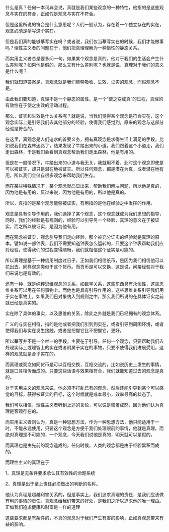 <p data-pid="sk6UqrJt">什么是真？任何一本词典会说，真就是我们某些观念的一种特性，他指的是这些观念与实在的符合，正如假是观念与实在不符合。</p><p data-pid="jGU2cVCD">但是这里所说的符合是什么意思呢？人们一般认为，存在着一个独立存在的实在，观念必须是摹写这个实在。</p><p data-pid="axgy4R1d">但是我们真的能够摹写实在吗？或者说，我们仅当摹写实在的时候，我们才能做事吗？理性主义者的问题在于，他们把真理理解为一种惰性的静态关系。</p><p data-pid="Z6Jiszi2">而实用主义者总是要多问一句，如果某个观念是真的，他对于我们的生活会产生什么差别呢？如果他是假的，那么又有什么差别呢？也就是说，真理对于我们的意义是什么呢？</p><p data-pid="HQqK7a8P">我们就知道答案是，真观念就是我们能够吸收、生效、证实的观念，而假观念不是。</p><p data-pid="kLgs1hfg">由此我们要知道，真理不是一个静态的属性，是一个“使之变成真”的过程，真理的有效性在于使之生效的活动过程。</p><p data-pid="Ye38tQum">那么，证实和生效是什么关系呢？就是说，当我们觉得某个观念是符合实在，这个观念实际上是引导我们去其他部分的经验，使得我们感觉到，原来的观念与这部分经验是符合的。</p><p data-pid="a1BUM0vq">在这里，真观念是人们追求的首要义务，拥有真观念是求得生活上满足的手段。比如说我们在森林迷路了，结果发现了牛踏出来的小道，我们跟着这个小道走，我们走出森林，于是我们会看到真观念帮助我们走出森林，他是有用的。</p><p data-pid="cYgoMlDD">但是在一般情况下，牛踏出来的小道与我无关，我就用不着，此时这个观念即使是可以被证实，却只是潜在地被证实。所以任何观念，都是潜在为真，或者潜在地有用，所以我们会储存很多观念来帮助我们生存。</p><p data-pid="7lYVHif-">而在某些特殊情况下，某个观念就凸显出来，帮助我们解决问题，所以他是真的，因为他是有用的，反过来说，因为他是有用的，所以他是真的。</p><p data-pid="Pn6_ztcZ">所以，真指的是某个观念能够被证实，有用指的是他在经验之中发挥的作用。</p><p data-pid="aJ9gnpDd">观念是具有引导作用的，我们选择了某个观念，这个观念就成为我们思想的指导，同时，我们的经验是有规则的，经验可以引导另一个经验，真理的意义在于被证实，而之所以被证实，是因为他有用。</p><p data-pid="-yuF0m6l">而在观念被证实，观念引导我们走向经验，那个被充分证实的经验就是真理的原本。譬如说一部钟表，我们不需要知道钟表怎么运转的，只要这个钟表帮助我们应对经验，使得我们的过程变得顺畅，我们就相信这个证实是可能的。</p><p data-pid="sj84K01o">所以真理是基于一种信用制度过日子，正如我们相信纸币，是因为我们相信他可以花出去。同样观念类似于这个货币。而货币是可以交换，这是说，间接经验对于我们来说也是有效的。</p><p data-pid="GZqTJ2vd">还有一种，就是纯粹思维观念的关系，如数学关系，这些东西具有永恒性，这些思维关系可以用在任何事物上。而他也是具有引导作用的，这些思维关系引导我们用于实在事物上。如果我们巴对象纳入到规则之中，那么我们所说的在具体证实之前就已经是真实的。</p><p data-pid="JNBM9180">实在除了具体的事实，以及思维的关系，除此之外就是我们已经拥有的观念体系。</p><p data-pid="TEKAXIqp">广义的与实在相符，指的是他或者把我们引到到实在，或者引导到周围环境，或者使得我们与实在发生接触，或者是把握它比不把握它，更好。</p><p data-pid="I5BUwVuV">所以摹写并不是一个唯一的手段，主要在于引导。任何一个观念，只要帮助我们去处理实际上或理智上的实在或者附属于实在的事物，只要不使得我们进展受阻，这样的观念就是合乎实在的。</p><p data-pid="6Y4jcFWo">而真理或观念如同货币是可以互相交换，互相交流的，比如说历史上发生的事情，就是口耳相传而成的。只要这些话语与效果相符合，我们就能知道过去的观念是真的。</p><p data-pid="Q82Ztuzf">对于实用主义的观念来说，他必须不打乱已有的观念，然后还能引导到某个可以感觉的目标，获得被证实的目标，这个时候就是成本最小，效率最高的状态了。</p><p data-pid="PoP-koUZ">我们可以相信，理性主义者听到上述的言论，可以说是恼羞成怒，因为他们认为真理是客观存在的。</p><p data-pid="gtcyOIhR">而实用主义者则认为，真是一种思想方法，作为一种思想方法，他只能适用于一时，不能永远使用，只要这个观念是方便于我们处理眼前的事情，他就是真理。而绝对真理是不可能的，一个观念，今天我们说他是真的，明天就可以是假的。</p><p data-pid="tDXUamkD">而真理也是由先前的观念造成的，任何时候，人类的观念都是由于经验累积而成的。</p><p data-pid="XGuL5dM3">而理性主义的真理在于</p><p data-pid="4EDJ28ak">1、真理是无条件要求承认其有效性的命题系统</p><p data-pid="S3xqk2xT">2、真理是出于至上责任必须做出的判断的名称。</p><p data-pid="SL61tQo-">他认为真理是超越利害关系的，但是事实上，我们追求真理的责任，是我们应该做有利的事情的责任。真观念给我们带来的好处，是我们之所以追求他的唯一理由。正如我们追求健康和财富是一样的道理</p><p data-pid="jGqm9OFb">这些要求都是有条件的，不真的观念对于我们产生有害的影响，正如真观念带来有益的影响。</p>